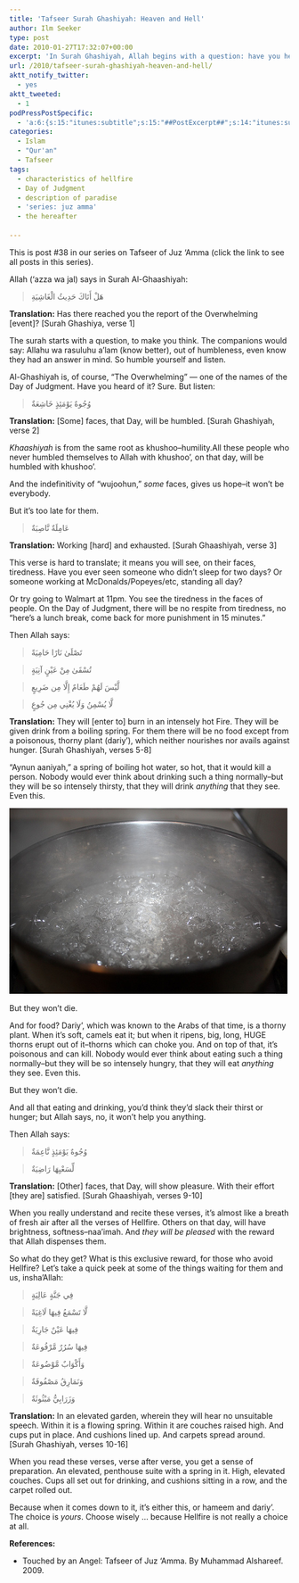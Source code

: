 ```yaml
---
title: 'Tafseer Surah Ghashiyah: Heaven and Hell'
author: Ilm Seeker
type: post
date: 2010-01-27T17:32:07+00:00
excerpt: 'In Surah Ghashiyah, Allah begins with a question: have you heard of Al-Ghashiyah, the Overwhelming? The companions used to know the answers, but they would humble themselves and listen. So listen to what Allah is saying about that great day, the day Al-Ghaashiyah.'
url: /2010/tafseer-surah-ghashiyah-heaven-and-hell/
aktt_notify_twitter:
  - yes
aktt_tweeted:
  - 1
podPressPostSpecific:
  - 'a:6:{s:15:"itunes:subtitle";s:15:"##PostExcerpt##";s:14:"itunes:summary";s:15:"##PostExcerpt##";s:15:"itunes:keywords";s:17:"##WordPressCats##";s:13:"itunes:author";s:10:"##Global##";s:15:"itunes:explicit";s:2:"No";s:12:"itunes:block";s:2:"No";}'
categories:
  - Islam
  - "Qur'an"
  - Tafseer
tags:
  - characteristics of hellfire
  - Day of Judgment
  - description of paradise
  - 'series: juz amma'
  - the hereafter

---
```

This is post #38 in our series on Tafseer of Juz &#8216;Amma (click the link to see all posts in this series).

Allah (&#8216;azza wa jal) says in Surah Al-Ghaashiyah:

> هَلْ أَتَاكَ حَدِيثُ الْغَاشِيَةِ 

**Translation:** Has there reached you the report of the Overwhelming [event]? [Surah Ghashiya, verse 1]

The surah starts with a question, to make you think. The companions would say: Allahu wa rasuluhu a&#8217;lam (know better), out of humbleness, even know they had an answer in mind. So humble yourself and listen.

Al-Ghashiyah is, of course, &#8220;The Overwhelming&#8221; &#8212; one of the names of the Day of Judgment. Have you heard of it? Sure. But listen:

> وُجُوهٌ يَوْمَئِذٍ خَاشِعَةٌ

**Translation:** [Some] faces, that Day, will be humbled. [Surah Ghashiyah, verse 2]

_Khaashiyah_ is from the same root as khushoo&#8211;humility.All these people who never humbled themselves to Allah with khushoo&#8217;, on that day, will be humbled with khushoo&#8217;.

And the indefinitivity of &#8220;wujoohun,&#8221; _some_ faces, gives us hope&#8211;it won&#8217;t be everybody.

But it&#8217;s too late for them.

> عَامِلَةٌ نَّاصِبَةٌ

**Translation:** Working [hard] and exhausted. [Surah Ghaashiyah, verse 3]

This verse is hard to translate; it means you will see, on their faces, tiredness. Have you ever seen someone who didn&#8217;t sleep for two days? Or someone working at McDonalds/Popeyes/etc, standing all day?

Or try going to Walmart at 11pm. You see the tiredness in the faces of people. On the Day of Judgment, there will be no respite from tiredness, no &#8220;here&#8217;s a lunch break, come back for more punishment in 15 minutes.&#8221;

Then Allah says:

> تَصْلَىٰ نَارًا حَامِيَةً
  
> تُسْقَىٰ مِنْ عَيْنٍ آنِيَةٍ
  
> لَّيْسَ لَهُمْ طَعَامٌ إِلَّا مِن ضَرِيعٍ
  
> لَّا يُسْمِنُ وَلَا يُغْنِي مِن جُوعٍ 

**Translation:** They will [enter to] burn in an intensely hot Fire. They will be given drink from a boiling spring. For them there will be no food except from a poisonous, thorny plant (dariy&#8217;), which neither nourishes nor avails against hunger. [Surah Ghashiyah, verses 5-8]

&#8220;Aynun aaniyah,&#8221; a spring of boiling hot water, so hot, that it would kill a person. Nobody would ever think about drinking such a thing normally&#8211;but they will be so intensely thirsty, that they will drink _anything_ that they see. Even this.

<img src="/wp-content/uploads/2010/01/boiling-water.jpg" alt="" title="a pot of boiling water" class="alignnone size-full wp-image-1621" />

But they won&#8217;t die.

And for food? Dariy&#8217;, which was known to the Arabs of that time, is a thorny plant. When it&#8217;s soft, camels eat it; but when it ripens, big, long, HUGE thorns erupt out of it&#8211;thorns which can choke you. And on top of that, it&#8217;s poisonous and can kill. Nobody would ever think about eating such a thing normally&#8211;but they will be so intensely hungry, that they will eat _anything_ they see. Even this.

But they won&#8217;t die.

And all that eating and drinking, you&#8217;d think they&#8217;d slack their thirst or hunger; but Allah says, no, it won&#8217;t help you anything.

Then Allah says:

> وُجُوهٌ يَوْمَئِذٍ نَّاعِمَةٌ
  
> لِّسَعْيِهَا رَاضِيَةٌ 

**Translation:** [Other] faces, that Day, will show pleasure. With their effort [they are] satisfied. [Surah Ghaashiyah, verses 9-10]

When you really understand and recite these verses, it&#8217;s almost like a breath of fresh air after all the verses of Hellfire. Others on that day, will have brightness, softness&#8211;naa&#8217;imah. And _they will be pleased_ with the reward that Allah dispenses them.

So what do they get? What is this exclusive reward, for those who avoid Hellfire? Let&#8217;s take a quick peek at some of the things waiting for them and us, insha&#8217;Allah:

> فِي جَنَّةٍ عَالِيَةٍ
  
> لَّا تَسْمَعُ فِيهَا لَاغِيَةً
  
> فِيهَا عَيْنٌ جَارِيَةٌ
  
> فِيهَا سُرُرٌ مَّرْفُوعَةٌ
  
> وَأَكْوَابٌ مَّوْضُوعَةٌ
  
> وَنَمَارِقُ مَصْفُوفَةٌ
  
> وَزَرَابِيُّ مَبْثُوثَةٌ 

**Translation:** In an elevated garden, wherein they will hear no unsuitable speech. Within it is a flowing spring. Within it are couches raised high. And cups put in place. And cushions lined up. And carpets spread around. [Surah Ghashiyah, verses 10-16]

When you read these verses, verse after verse, you get a sense of preparation. An elevated, penthouse suite with a spring in it. High, elevated couches. Cups all set out for drinking, and cushions sitting in a row, and the carpet rolled out.

Because when it comes down to it, it&#8217;s either this, or hameem and dariy&#8217;. The choice is _yours_. Choose wisely &#8230; because Hellfire is not really a choice at all.

**References:**

  * Touched by an Angel: Tafseer of Juz &#8216;Amma. By Muhammad Alshareef. 2009.